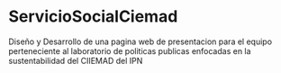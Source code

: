 # ServicioSocialCiemad
 Diseño y Desarrollo de una pagina web de presentacion para el equipo perteneciente al laboratorio de politicas publicas enfocadas en la sustentabilidad del CIIEMAD del IPN
